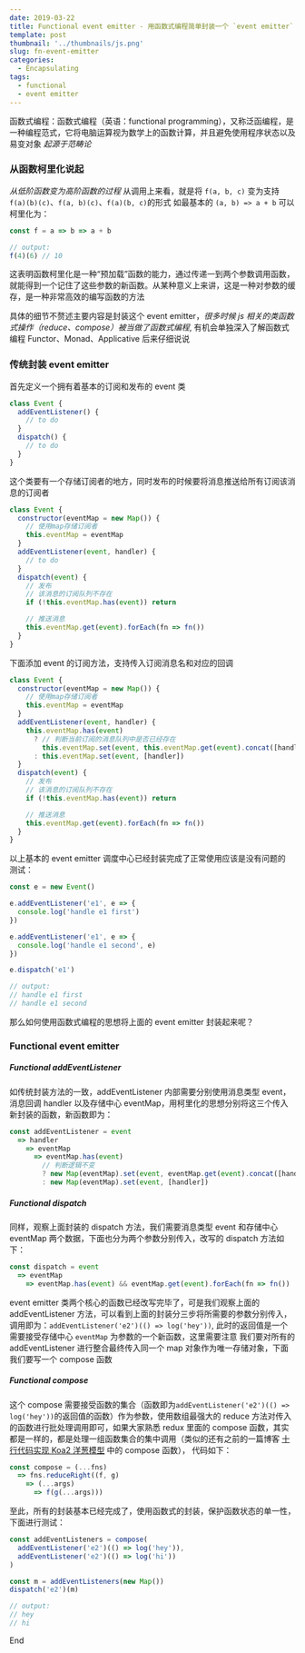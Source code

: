 ```yaml
---
date: 2019-03-22
title: Functional event emitter - 用函数式编程简单封装一个 `event emitter`
template: post
thumbnail: '../thumbnails/js.png'
slug: fn-event-emitter
categories:
  - Encapsulating
tags:
  - functional
  - event emitter
---
```


函数式编程：函数式编程（英语：functional programming），又称泛函编程，是一种编程范式，它将电脑运算视为数学上的函数计算，并且避免使用程序状态以及易变对象
_起源于范畴论_

### 从函数柯里化说起

_从低阶函数变为高阶函数的过程_
从调用上来看，就是将 `f(a, b, c)` 变为支持 `f(a)(b)(c)`、`f(a, b)(c)`、`f(a)(b, c)`的形式
如最基本的 `(a, b) => a + b` 可以柯里化为：

```js
const f = a => b => a + b

// output:
f(4)(6) // 10
```

这表明函数柯里化是一种“预加载”函数的能力，通过传递一到两个参数调用函数，就能得到一个记住了这些参数的新函数。从某种意义上来讲，这是一种对参数的缓存，是一种非常高效的编写函数的方法

具体的细节不赘述主要内容是封装这个 event emitter，_很多时候 js 相关的类函数式操作（reduce、compose）被当做了函数式编程_, 有机会单独深入了解函数式编程 Functor、Monad、Applicative 后来仔细说说

### 传统封装 event emitter

首先定义一个拥有着基本的订阅和发布的 event 类

```js
class Event {
  addEventListener() {
    // to do
  }
  dispatch() {
    // to do
  }
}
```

这个类要有一个存储订阅者的地方，同时发布的时候要将消息推送给所有订阅该消息的订阅者

```js
class Event {
  constructor(eventMap = new Map()) {
    // 使用map存储订阅者
    this.eventMap = eventMap
  }
  addEventListener(event, handler) {
    // to do
  }
  dispatch(event) {
    // 发布
    // 该消息的订阅队列不存在
    if (!this.eventMap.has(event)) return

    // 推送消息
    this.eventMap.get(event).forEach(fn => fn())
  }
}
```

下面添加 event 的订阅方法，支持传入订阅消息名和对应的回调

```js
class Event {
  constructor(eventMap = new Map()) {
    // 使用map存储订阅者
    this.eventMap = eventMap
  }
  addEventListener(event, handler) {
    this.eventMap.has(event)
      ? // 判断当前订阅的消息队列中是否已经存在
        this.eventMap.set(event, this.eventMap.get(event).concat([handler]))
      : this.eventMap.set(event, [handler])
  }
  dispatch(event) {
    // 发布
    // 该消息的订阅队列不存在
    if (!this.eventMap.has(event)) return

    // 推送消息
    this.eventMap.get(event).forEach(fn => fn())
  }
}
```

以上基本的 event emitter 调度中心已经封装完成了正常使用应该是没有问题的
测试：

```js
const e = new Event()

e.addEventListener('e1', e => {
  console.log('handle e1 first')
})

e.addEventListener('e1', e => {
  console.log('handle e1 second', e)
})

e.dispatch('e1')

// output:
// handle e1 first
// handle e1 second
```

那么如何使用函数式编程的思想将上面的 event emitter 封装起来呢？

### Functional event emitter

##### Functional addEventListener

如传统封装方法的一致，addEventListener 内部需要分别使用消息类型 event，消息回调 handler 以及存储中心 eventMap，用柯里化的思想分别将这三个传入新封装的函数，新函数即为：

```js
const addEventListener = event
  => handler
    => eventMap
      => eventMap.has(event)
        // 判断逻辑不变
        ? new Map(eventMap).set(event, eventMap.get(event).concat([handler]))
        : new Map(eventMap).set(event, [handler])
```

##### Functional dispatch

同样，观察上面封装的 dispatch 方法，我们需要消息类型 event 和存储中心 eventMap 两个数据，下面也分为两个参数分别传入，改写的 dispatch 方法如下：

```js
const dispatch = event
  => eventMap
    => eventMap.has(event) && eventMap.get(event).forEach(fn => fn())
```

event emitter 类两个核心的函数已经改写完毕了，可是我们观察上面的 addEventListener 方法，可以看到上面的封装分三步将所需要的参数分别传入，调用即为：`addEventListener('e2')(() => log('hey'))`, 此时的返回值是一个需要接受存储中心 `eventMap` 为参数的一个新函数，这里需要注意
我们要对所有的 addEventListener 进行整合最终传入同一个 map 对象作为唯一存储对象，下面我们要写一个 compose 函数

##### Functional compose

这个 compose 需要接受函数的集合（函数即为`addEventListener('e2')(() => log('hey'))`的返回值的函数）作为参数，使用数组最强大的 reduce 方法对传入的函数进行批处理调用即可，如果大家熟悉 redux 里面的 compose 函数，其实都是一样的，都是处理一组函数集合的集中调用（类似的还有之前的一篇博客 [十行代码实现 Koa2 洋葱模型](https://justwink.cn/post/2019-02-22-KoaOnionModel) 中的 compose 函数）， 代码如下：

```js
const compose = (...fns)
  => fns.reduceRight((f, g)
    => (...args)
      => f(g(...args)))
```

至此，所有的封装基本已经完成了，使用函数式的封装，保护函数状态的单一性，下面进行测试：

```js
const addEventListeners = compose(
  addEventListener('e2')(() => log('hey')),
  addEventListener('e2')(() => log('hi'))
)

const m = addEventListeners(new Map())
dispatch('e2')(m)

// output:
// hey
// hi
```

End
